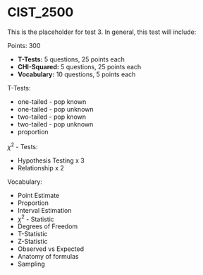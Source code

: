 # CIST_2500
This is the placeholder for test 3. In general, this test will include: 

Points: 300
* **T-Tests:** 5 questions, 25 points each
* **CHI-Squared:** 5 questions, 25 points each
* **Vocabulary:** 10 questions, 5 points each

T-Tests: 
* one-tailed - pop known
* one-tailed - pop unknown
* two-tailed - pop known
* two-tailed - pop unknown
* proportion

$\chi^2$ - Tests:
* Hypothesis Testing x 3
* Relationship x 2

Vocabulary: 
* Point Estimate
* Proportion
* Interval Estimation
* $\chi^2$ - Statistic
* Degrees of Freedom
* T-Statistic
* Z-Statistic
* Observed vs Expected
* Anatomy of formulas
* Sampling
